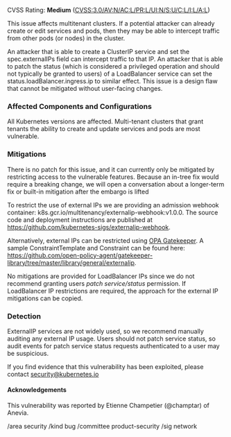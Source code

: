 CVSS Rating: **Medium** ([CVSS:3.0/AV:N/AC:L/PR:L/UI:N/S:U/C:L/I:L/A:L](https://www.first.org/cvss/calculator/3.0#CVSS:3.0/AV:N/AC:L/PR:L/UI:N/S:U/C:L/I:L/A:L))
 
This issue affects multitenant clusters. If a potential attacker can already create or edit services and pods, then they may be able to intercept traffic from other pods (or nodes) in the cluster.
 
An attacker that is able to create a ClusterIP service and set the spec.externalIPs field can intercept traffic to that IP. An attacker that is able to patch the status (which is considered a privileged operation and should not typically be granted to users) of a LoadBalancer service can set the status.loadBalancer.ingress.ip to similar effect.
This issue is a design flaw that cannot be mitigated without user-facing changes.
### Affected Components and Configurations

All Kubernetes versions are affected. Multi-tenant clusters that grant tenants the ability to create and update services and pods are most vulnerable.
### Mitigations

There is no patch for this issue, and it can currently only be mitigated by restricting access to the vulnerable features. Because an in-tree fix would require a breaking change, we will open a conversation about a longer-term fix or built-in mitigation after the embargo is lifted

To restrict the use of external IPs we are providing an admission webhook container: k8s.gcr.io/multitenancy/externalip-webhook:v1.0.0. The source code and deployment instructions are published at https://github.com/kubernetes-sigs/externalip-webhook.

Alternatively, external IPs can be restricted using [OPA Gatekeeper](https://github.com/open-policy-agent/gatekeeper). A sample ConstraintTemplate and Constraint can be found here: https://github.com/open-policy-agent/gatekeeper-library/tree/master/library/general/externalip.

No mitigations are provided for LoadBalancer IPs since we do not recommend granting users *patch service/status* permission. If LoadBalancer IP restrictions are required, the approach for the external IP mitigations can be copied.
### Detection

ExternalIP services are not widely used, so we recommend manually auditing any external IP usage. Users should not patch service status, so audit events for patch service status requests authenticated to a user may be suspicious.
 
If you find evidence that this vulnerability has been exploited, please contact security@kubernetes.io
#### Acknowledgements

This vulnerability was reported by Etienne Champetier (@champtar) of Anevia.
 
/area security
/kind bug
/committee product-security
/sig network
